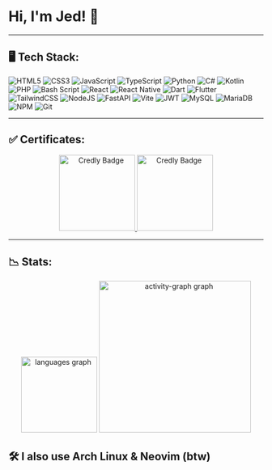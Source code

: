 # Hi, I'm Jed! 👋

---
## 🖥️ Tech Stack:
![HTML5](https://img.shields.io/badge/html5-%23E34F26.svg?style=flat&logo=html5&logoColor=white) 
![CSS3](https://img.shields.io/badge/css3-%231572B6.svg?style=flat&logo=css3&logoColor=white) 
![JavaScript](https://img.shields.io/badge/javascript-%23323330.svg?style=flat&logo=javascript&logoColor=%23F7DF1E) 
![TypeScript](https://img.shields.io/badge/typescript-%23007ACC.svg?style=flat&logo=typescript&logoColor=white) 
![Python](https://img.shields.io/badge/python-3670A0?style=flat&logo=python&logoColor=ffdd54) 
![C#](https://img.shields.io/badge/c%23-%23239120.svg?style=flat&logo=csharp&logoColor=white) 
![Kotlin](https://img.shields.io/badge/kotlin-%237F52FF.svg?style=flat&logo=kotlin&logoColor=white) 
![PHP](https://img.shields.io/badge/php-%23777BB4.svg?style=flat&logo=php&logoColor=white) 
![Bash Script](https://img.shields.io/badge/bash_script-%23121011.svg?style=flat&logo=gnu-bash&logoColor=white) 
![React](https://img.shields.io/badge/react-%2320232a.svg?style=flat&logo=react&logoColor=%2361DAFB) 
![React Native](https://img.shields.io/badge/react_native-%2320232a.svg?style=flat&logo=react&logoColor=%2361DAFB) 
![Dart](https://img.shields.io/badge/dart-%230173C2.svg?style=for-the-badge&logo=dart&logoColor=white) 
![Flutter](https://img.shields.io/badge/Flutter-%2302567B.svg?style=for-the-badge&logo=Flutter&logoColor=white)
![TailwindCSS](https://img.shields.io/badge/tailwindcss-%2338B2AC.svg?style=flat&logo=tailwind-css&logoColor=white)
![NodeJS](https://img.shields.io/badge/node.js-6DA55F?style=flat&logo=node.js&logoColor=white) 
![FastAPI](https://img.shields.io/badge/FastAPI-005571?style=flat&logo=fastapi) 
![Vite](https://img.shields.io/badge/vite-%23646CFF.svg?style=flat&logo=vite&logoColor=white) 
![JWT](https://img.shields.io/badge/JWT-black?style=flat&logo=JSON%20web%20tokens) 
![MySQL](https://img.shields.io/badge/mysql-4479A1.svg?style=flat&logo=mysql&logoColor=white) 
![MariaDB](https://img.shields.io/badge/MariaDB-003545?style=flat&logo=mariadb&logoColor=white) 
![NPM](https://img.shields.io/badge/NPM-%23CB3837.svg?style=flat&logo=npm&logoColor=white) 
![Git](https://img.shields.io/badge/git-%23F05033.svg?style=flat&logo=git&logoColor=white)

---
## ✅ Certificates:
<div align="center">
<a href="https://www.credly.com/badges/0ee28d74-be77-471b-b836-45c749e14d61/public_url">
  <img src="https://images.credly.com/size/680x680/images/49a492cd-5f72-4c9d-aafa-06649e4853fb/MicrosoftTeams-image__5_.png" alt="Credly Badge" width="150">
</a>

  <a href="https://www.credly.com/badges/6909d1b8-e3dd-4065-9826-b5115cf1d129/public_url">
  <img src="https://images.credly.com/size/680x680/images/3c4602d8-832e-4a24-b42d-00359ce746f7/ITS-Badges_Python_1200px.png" alt="Credly Badge" width="150">
</a>
</div>

---
## 📉 Stats:

<div align="center">
  <img src="https://github-readme-stats.vercel.app/api/top-langs?username=Augustus1417&locale=en&hide_title=false&layout=compact&card_width=320&langs_count=5&theme=dracula&hide_border=false&order=2" height="150" alt="languages graph" />
  <img src="https://github-readme-activity-graph.vercel.app/graph?username=Augustus1417&radius=16&theme=react&area=true&order=5" height="300" alt="activity-graph graph" />
</div>

## 🛠️ I also use **Arch Linux** & **Neovim** (btw)
